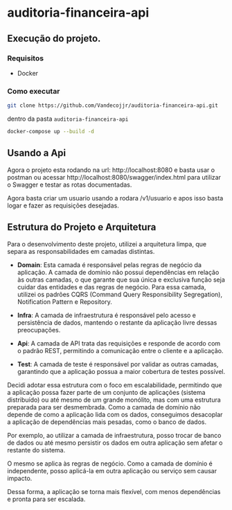 # auditoria-financeira-api

## Execução do projeto.

### Requisitos

- Docker

### Como executar

```sh
git clone https://github.com/Vandecojjr/auditoria-financeira-api.git
````
dentro da pasta `auditoria-financeira-api`

```sh
docker-compose up --build -d
```

## Usando a Api

Agora o projeto esta rodando na url: http://localhost:8080 e basta usar o postman ou acessar http://localhost:8080/swagger/index.html 
para utilizar o Swagger e testar as rotas documentadas.

Agora basta criar um usuario usando a rodara /v1/usuario e apos isso basta logar e fazer as requisições 
desejadas.

## Estrutura do Projeto e Arquitetura

Para o desenvolvimento deste projeto, utilizei a arquitetura limpa, que separa as responsabilidades em camadas distintas.

- **Domain**: Esta camada é responsável pelas regras de negócio da aplicação. A camada de domínio não possui dependências em relação às outras camadas, o que garante que sua única e exclusiva função seja cuidar das entidades e das regras de negócio. Para essa camada, utilizei os padrões CQRS (Command Query Responsibility Segregation), Notification Pattern e Repository.

- **Infra**: A camada de infraestrutura é responsável pelo acesso e persistência de dados, mantendo o restante da aplicação livre dessas preocupações.

- **Api**: A camada de API trata das requisições e responde de acordo com o padrão REST, permitindo a comunicação entre o cliente e a aplicação.

- **Test**: A camada de teste é responsável por validar as outras camadas, garantindo que a aplicação possua a maior cobertura de testes possível.

Decidi adotar essa estrutura com o foco em escalabilidade, permitindo que a aplicação possa fazer parte de um conjunto de aplicações (sistema distribuído) ou até mesmo de um grande monólito, mas com uma estrutura preparada para ser desmembrada. Como a camada de domínio não depende de como a aplicação lida com os dados, conseguimos desacoplar a aplicação de dependências mais pesadas, como o banco de dados.

Por exemplo, ao utilizar a camada de infraestrutura, posso trocar de banco de dados ou até mesmo persistir os dados em outra aplicação sem afetar o restante do sistema.

O mesmo se aplica às regras de negócio. Como a camada de domínio é independente, posso aplicá-la em outra aplicação ou serviço sem causar impacto.

Dessa forma, a aplicação se torna mais flexível, com menos dependências e pronta para ser escalada.
